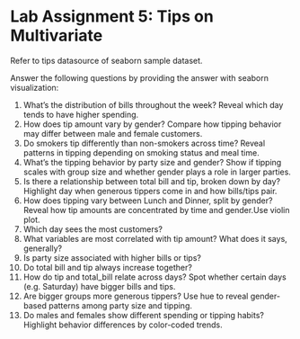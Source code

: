 # **Lab Assignment 5: Tips on Multivariate**
Refer to tips datasource of seaborn sample dataset.

Answer the following questions by providing the answer with seaborn visualization:

1. What’s the distribution of bills throughout the week? Reveal which day tends to have higher spending.
2. How does tip amount vary by gender? Compare how tipping behavior may differ between male and female customers.
3. Do smokers tip differently than non-smokers across time?  Reveal patterns in tipping depending on smoking status and meal time.
4. What’s the tipping behavior by party size and gender? Show if tipping scales with group size and whether gender plays a role in larger parties.
5. Is there a relationship between total bill and tip, broken down by day? Highlight day when generous tippers come in and how bills/tips pair.
6. How does tipping vary between Lunch and Dinner, split by gender? Reveal how tip amounts are concentrated by time and gender.Use violin plot.
7. Which day sees the most customers?
8. What variables are most correlated with tip amount? What does it says, generally?
9. Is party size associated with higher bills or tips?
10. Do total bill and tip always increase together?
11. How do tip and total_bill relate across days? Spot whether certain days (e.g. Saturday) have bigger bills and tips.
12. Are bigger groups more generous tippers?  Use hue to reveal gender-based patterns among party size and tipping.
13. Do males and females show different spending or tipping habits? Highlight behavior differences by color-coded trends.
